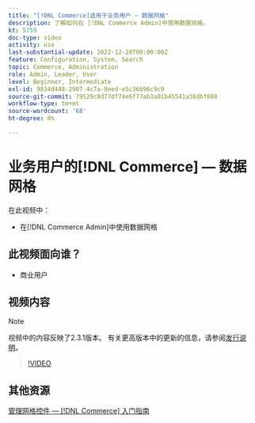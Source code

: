 ```yaml
---
title: "[!DNL Commerce]适用于业务用户 — 数据网格"
description: 了解如何在 [!DNL Commerce Admin]中使用数据网格。
kt: 5759
doc-type: video
activity: use
last-substantial-update: 2022-12-28T00:00:00Z
feature: Configuration, System, Search
topic: Commerce, Administration
role: Admin, Leader, User
level: Beginner, Intermediate
exl-id: 9834d448-2907-4c7a-8eed-e5c36b96c9c9
source-git-commit: 79529c8d77df74e6f77ab3a01b45541a38dbf680
workflow-type: tm+mt
source-wordcount: '68'
ht-degree: 0%

---
```


# 业务用户的[!DNL Commerce] — 数据网格

在此视频中：

- 在[!DNL Commerce Admin]中使用数据网格

## 此视频面向谁？

- 商业用户

## 视频内容

>[!NOTE]
>
>视频中的内容反映了2.3.1版本。 有关更高版本中的更新的信息，请参阅[发行说明](https://experienceleague.adobe.com/docs/commerce-operations/release/notes/overview.html)。

>[!VIDEO](https://video.tv.adobe.com/v/35960?quality=12&learn=on)

## 其他资源

[管理网格控件 —  [!DNL Commerce] 入门指南](https://experienceleague.adobe.com/docs/commerce-admin/start/admin/tools/admin-grid-controls.html)

